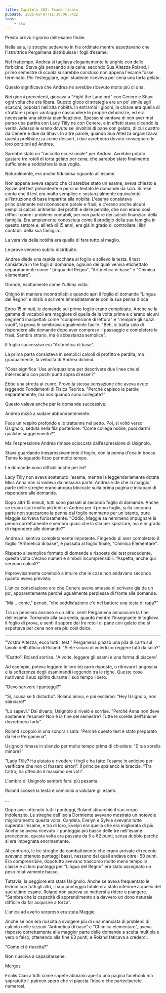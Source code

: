 ```yaml
---
title: Capitolo 382: Esame finale
pubDate: 2025-08-07T11:30:06.742Z
tags:
    - rtw
---
```











Presto arrivò il giorno dell’esame finale.


Nella sala, le streghe sedevano in file ordinate mentre aspettavano che l'istruttrice Pergamena distribuisse i fogli d’esame.


Nel frattempo, Andrea si tagliava elegantemente le unghie con delle forbicine. Stava già pensando alla cena: secondo Sua Altezza Roland, il primo semestre di scuola si sarebbe concluso non appena l'esame fosse terminato. Per festeggiare, ogni studente riceveva per cena una torta gelato.


Questo significava che Andrea ne avrebbe ricevuto molto più di una.


Nei giorni precedenti, giocava a "Fight the Landlord"  con Cenere e Shavi ogni volta che era libera. Questo gioco di strategia era un po’ simile agli scacchi, popolari nell’alta nobiltà. In entrambi i giochi, la chiave era quella di sfruttare i propri vantaggi e nascondere le proprie debolezze, ed era necessaria una attenta pianificazione. Spesso si vantava di non aver mai perso una partita con Lady Tilly né con Cenere, e in effetti stava dicendo la verità. Adesso le erano dovute sei involtini di pane con gelato, di cui quattro da Cenere e due da Shavi. In altre parole, quando Sua Altezza organizzava questa prelibatezza come dessert, i due avrebbero dovuto consegnare le loro porzioni ad Andrea.


Sarebbe stato un "raccolto eccezionale" per Andrea. Avrebbe potuto gustare tre rotoli di torta gelato per cena, che sarebbe stato finalmente sufficiente a soddisfare la sua voglia.


Naturalmente, era anche fiduciosa riguardo all'esame.


Non appena aveva saputo che ci sarebbe stato un esame, aveva chiesto a Sylvie del test precedente e persino tentato le domande da sola. Si rese conto che il test era molto semplice e sostanzialmente equivalente all'istruzione di base impartita alla nobiltà. L'esame consisteva principalmente nel riconoscere parole e frasi, e c'erano anche alcuni semplici calcoli aritmetici dei profitti e delle perdite, che non erano così difficili come i problemi contabili, per non parlare dei calcoli finanziari della famiglia. Era ampiamente conosciuta come il prodigio della sua famiglia in questo settore e, all'età di 15 anni, era già in grado di controllare i libri contabili della sua famiglia.


La vera via della nobiltà era quella di fare tutto al meglio.


Le prove vennero subito distribuite.


Andrea diede una rapida occhiata al foglio e sollevò la testa. Il test consisteva in tre fogli di domande, ognuno dei quali veniva etichettato separatamente come "Lingua del Regno", "Aritmetica di base" e "Chimica elementare".


Grande, esattamente come l'ultima volta.


Ghignò in maniera incontrollabile quando aprì il foglio di domande “Lingua del Regno" e iniziò a scrivere immediatamente con la sua penna d'oca


Entro 15 minuti, le domande sul primo foglio erano completate. Anche se la gamma di vocaboli era maggiore di quella della volta prima e c'erano alcuni segmenti inaspettati come "comprensione di lettura" e "riempire gli spazi vuoti", la prova le sembrava ugualmente facile. "Beh, si tratta solo di rispondere alle domande dopo aver compreso il passaggio e completare le frasi. Sembra strano, ma è abbastanza semplice".


Il foglio successivo era "Aritmetica di base".


La prima parta consisteva in semplici calcoli di profitto e perdita, ma gradualmente, la velocità di Andrea diminuì.


"Cosa significa 'Usa un'equazione per descrivere due linee che si intersecano con pochi punti sopra di esse’?"


Ebbe una stretta al cuore. Provò la stessa sensazione che aveva avuto leggendo Fondamenti di Fisica Teorica. "Perché capisco le parole separatamente, ma non quando sono collegate?”


Questo valeva anche per le domande successive.


Andrea iniziò a sudare abbondantemente.


Fece un respiro profondo e lo trattenne nel petto. Poi, si voltò verso Usignolo, seduta nella fila posteriore. “Come collega nobile, puoi darmi qualche suggerimento?”


Ma l'espressione Andrea rimase scioccata dall’espressione di Usignolo.


Stava guardando inespressivamente il foglio, con la penna d'oca in bocca. Tenne lo sguardo fisso per molto tempo.


Le domande sono difficili anche per lei?


Lady Tilly non aveva sostenuto l'esame, mentre la leggendariamente dotata Miss Anna non si vedeva da nessuna parte. Andrea vide che la maggior parte delle streghe erano ancora bloccate sulla prima pagina e incapaci di rispondere alle domande.


Dopo altri 15 minuti, tutti sono passati al secondo foglio di domande. Anche se erano stati molto più lenti di Andrea per il primo foglio, sulla seconda parte non staccarono la penna dal foglio nemmeno per un istante, pure Maggie scriveva furiosamente. "Oddio, Maggie sa nemmeno impugnare la penna correttamente e sembra quasi che la stia per spezzare, ma è in grado di rispondere alle domande?”


Andrea si sentiva completamente impotente. Fingendo di aver completato il foglio "Aritmetica di base", è passata al foglio finale, "Chimica Elementare".


Rispetto al semplice formato di domande e risposte del test precedente, questa volta c'erano numeri e simboli incomprensibili. “Aspetta, anche qui servono calcoli?”


Improvvisamente cominciò a intuire che le cose non andavano secondo quanto aveva previsto.


L’unica consolazione era che Cenere aveva smesso di scrivere già da un po’, apparentemente perché ugualmente perplessa di fronte alle domande.


“Ma… come," pensò, "che soddisfazione c'è nel battere una testa di rapa?”


Tra un pensiero ansioso e un altro, sentì Pergamena annunciare la fine dell'esame. Tornando alla  sua sedia, guardò mentre l'insegnante le toglieva il foglio di prova, e sentì il sapore dei tre rotoli di pane con gelato che si aspettava per cena non era più così dolce.






***






"Vostra Altezza, ecco tutti i test." Pergamena piazzò una pila di carta sul tavolo dell'ufficio di Roland. "Siete sicuro di volerli correggere tutti da solo?"


"Esatto". Roland sorrise. "A volte, leggere gli esami è una forma di piacere".


Ad esempio, poteva leggere le loro bizzarre risposte, o ritrovare l'angoscia e la sofferenza degli esaminandi leggendo tra le righe. Queste cose nutrivano il suo spirito durante il suo tempo libero.


"Devo scrivere i punteggi?”


"Sì, scusa se ti disturbo". Roland annuì, e poi esclamò: “Hey Usignolo, non sbirciare!”


"Lo sapevi." Dal divano, Usignolo si rivelò e sorrise. "Perché Anna non deve sostenere l'esame? Non è la fine del semestre? Tutte le sorelle dell’Unione dovrebbero farlo".


Roland scoppiò in una sonora risata. ”Perché questo test è stato preparato da lei e Pergamena".


Usignolo rimase in silenzio per molto tempo prima di chiedere: "E tua sorella minore?”


"Lady Tilly? Ha aiutato a rivedere i fogli e ha fatto l'esame in anticipo per verificare che non ci fossero errori". Il principe spalancò le braccia. “Tra l’altro, ha ottenuto il massimo dei voti".


L'ombra di Usignolo sembrò farsi più pesante.


Roland scosse la testa e cominciò a valutare gli esami.


...






Dopo aver ottenuto tutti i punteggi, Roland stiracchiò il suo corpo indolenzito. Le streghe dell'Isola Dormiente avevano mostrato un notevole miglioramento questa volta. Candela, Evelyn e Sylvie avevano tutte superato l'esame, e tra di loro, Evelyn era quella che era migliorata di più. Anche se aveva ricevuto il punteggio più basso delle tre nell'esame precedente, questa volta era passata da 5 a 62 punti, senza dubbio perché si era impegnata enormemente.


Al contrario, le tre streghe da combattimento che erano arrivate di recente avevano ottenuto punteggi bassi, nessuno dei quali andava oltre i 50 punti. Era comprensibile, dopotutto avevano trascorso molto meno tempo in classe e ai loro punteggi per “Lingua del Regno" era stato assegnato un peso relativamente basso.


Tuttavia, la peggiore era stata Usignolo. Anche se aveva frequentato le lezioni con tutti gli altri, il suo punteggio totale era stato inferiore a quello del suo ultimo esame. Roland non sapeva se mettersi a ridere o piangere. "Sembra che la capacità di apprendimento sia davvero un dono naturale difficile da far acquisire a forza".


L'unica ad averlo sorpreso era stata Maggie.


Anche se non era riuscita a svolgere più di una manciata di problemi di calcolo nelle sezioni "Aritmetica di base" e “Chimica elementare", aveva risposto correttamente alla maggior parte delle domande a scelta multipla e vero o falso, ottenendo alla fine 63 punti, e Roland faticava a crederci.


"Come ci è riuscita?"


Non riusciva a capacitarsene.






 


Merges


 Erialis Ciao a tutti come sapete abbiamo aperto una pagina facebook ma sopratutto il patreon spero che vi piaccia l'idea e che parteciperete numerosi.


 




                                


                                



